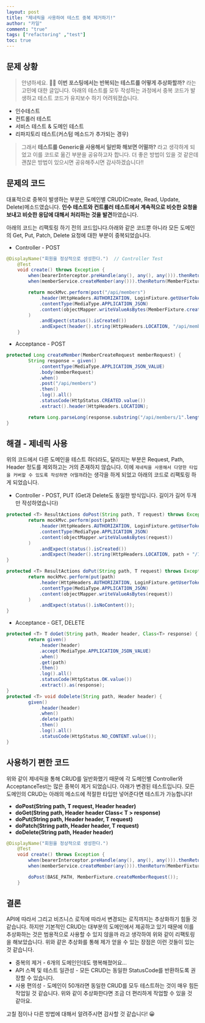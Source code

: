 ```yaml
---
layout: post  
title: "제네릭을 사용하여 테스트 중복 제거하기!"  
author: "카일"
comment: "true"
tags: ["refactoring" ,"test"]
toc: true
---
```


## 문제 상황

>안녕하세요. 👨‍💻 **이번 포스팅에서는 반복되는 테스트를 어떻게 추상화할까?** 라는 고민에 대한 글입니다. 아래의 테스트를 모두 작성하는 과정에서 중복 코드가 발생하고 테스트 코드가 유지보수 하기 어려워졌습니다. 
- 인수테스트
- 컨트롤러 테스트
- 서비스 테스트 & 도메인 테스트
- 리파지토리 테스트(커스텀 메소드가 추가되는 경우)

>그래서 **테스트를 Generic을 사용해서 일반화 해보면 어떨까?** 라고 생각하게 되었고 이를 코드로 옮긴 부분을 공유하고자 합니다. 더 좋은 방법이 있을 것 같은데 괜찮은 방법이 있으시면 공유해주시면 감사하겠습니다!!



## 문제의 코드

대표적으로 중복이 발생하는 부분은 도메인별 CRUD(Create, Read, Update, Delete)메소드였습니다. **인수 테스트와 컨트롤러 테스트에서 계속적으로 비슷한 요청을 보내고 비슷한 응답에 대해서 처리하는 것을 발견**하였습니다. 

아래의 코드는 리팩토링 하기 전의 코드입니다.아래와 같은 코드뿐 아니라 모든 도메인의 Get, Put, Patch, Delete 요청에 대한 부분이 중복되었습니다.

- Controller - POST

```java
@DisplayName("회원을 정상적으로 생성한다.")  // Controller Test
    @Test
    void create() throws Exception {
        when(bearerInterceptor.preHandle(any(), any(), any())).thenReturn(true);
        when(memberService.createMember(any())).thenReturn(MemberFixture.createResponse());

        return mockMvc.perform(post("/api/members")
            .header(HttpHeaders.AUTHORIZATION, LoginFixture.getUserTokenHeader())
            .contentType(MediaType.APPLICATION_JSON)
            .content(objectMapper.writeValueAsBytes(MemberFixture.createMemberRequest()))
        )
            .andExpect(status().isCreated())
            .andExpect(header().string(HttpHeaders.LOCATION, "/api/members/1");
    }

```

- Acceptance - POST

```java
protected Long createMember(MemberCreateRequest memberRequest) {
        String response = given()
            .contentType(MediaType.APPLICATION_JSON_VALUE)
            .body(memberRequest)
            .when()
            .post("/api/members")
            .then()
            .log().all()
            .statusCode(HttpStatus.CREATED.value())
            .extract().header(HttpHeaders.LOCATION);

        return Long.parseLong(response.substring("/api/members/1".length() + 1));
}
```

## 해결 - 제네릭 사용

위의 코드에서 다른 도메인을 테스트 하더라도, 달라지는 부분은 Request, Path, Header 정도를 제외하고는 거의 존재하지 않습니다. 이에 `제네릭을 사용해서 다양한 타입을 커버할 수 있도록 작성하면 어떨까`라는 생각을 하게 되었고 아래의 코드로 리팩토링 하게 되었습니다.

- Controller - POST, PUT (Get과 Delete도 동일한 방식입니다. 길이가 길어 두개만 작성하였습니다)

```java
protected <T> ResultActions doPost(String path, T request) throws Exception {
        return mockMvc.perform(post(path)
            .header(HttpHeaders.AUTHORIZATION, LoginFixture.getUserTokenHeader())
            .contentType(MediaType.APPLICATION_JSON)
            .content(objectMapper.writeValueAsBytes(request))
        )
            .andExpect(status().isCreated())
            .andExpect(header().string(HttpHeaders.LOCATION, path + "/1"));
}

protected <T> ResultActions doPut(String path, T request) throws Exception {
        return mockMvc.perform(put(path)
            .header(HttpHeaders.AUTHORIZATION, LoginFixture.getUserTokenHeader())
            .contentType(MediaType.APPLICATION_JSON)
            .content(objectMapper.writeValueAsBytes(request))
        )
            .andExpect(status().isNoContent());
}
```

- Acceptance - GET, DELETE

```java
protected <T> T doGet(String path, Header header, Class<T> response) {
        return given()
            .header(header)
            .accept(MediaType.APPLICATION_JSON_VALUE)
            .when()
            .get(path)
            .then()
            .log().all()
            .statusCode(HttpStatus.OK.value())
            .extract().as(response);
}
protected <T> void doDelete(String path, Header header) {
        given()
            .header(header)
            .when()
            .delete(path)
            .then()
            .log().all()
            .statusCode(HttpStatus.NO_CONTENT.value());
}
```

## 사용하기 편한 코드

위와 같이 제네릭을 통해 CRUD를 일반화했기 때문에 각 도메인별 Controller와 AcceptanceTest는 많은 중복이 제거 되었습니다. 아래가 변경된 테스트입니다. 모든 도메인의 CRUD는 아래의 메소드에 적절한 타입만 넣어준다면 테스트가 가능합니다!

- **doPost(String path, T request, Header header)**
- **doGet(String path, Header header Class< T > response)**
- **doPut(String path, Header header, T request)**
- **doPatch(String path, Header header, T request)**
- **doDelete(String path, Header header)**

```java
@DisplayName("회원을 정상적으로 생성한다.")
    @Test
    void create() throws Exception {
        when(bearerInterceptor.preHandle(any(), any(), any())).thenReturn(true);
        when(memberService.createMember(any())).thenReturn(MemberFixture.createResponse());

        doPost(BASE_PATH, MemberFixture.createMemberRequest());
    }
```

## 결론

API에 따라서 그리고 비즈니스 로직에 따라서 변경되는 로직까지는 추상화하기 힘들 것 같습니다. 하지만 기본적인 CRUD는 대부분의 도메인에서 제공하고 있기 때문에 이를 추상화하는 것은 범용적으로 사용할 수 있지 않을까 라고 생각하여 위와 같이 리팩토링을 해보았습니다. 위와 같은 추상화를 통해 제가 얻을 수 있는 장점은 이런 것들이 있는 것 같습니다. 

- 중복의 제거 - 6개의 도메인인데도 행복해졌어요...
- API 스펙 및 테스트 일관성 - 모든 CRUD는 동일한 StatusCode를 반환하도록 권장할 수 있습니다.
- 사용 편의성 - 도메인이 50개라면 동일한 CRUD를 모두 테스트하는 것이 매우 힘든 작업일 것 같습니다. 위와 같이 추상화한다면 조금 더 편리하게 작업할 수 있을 것 같아요.

고칠 점이나 다른 방법에 대해서 알려주시면 감사할 것 같습니다! 😀